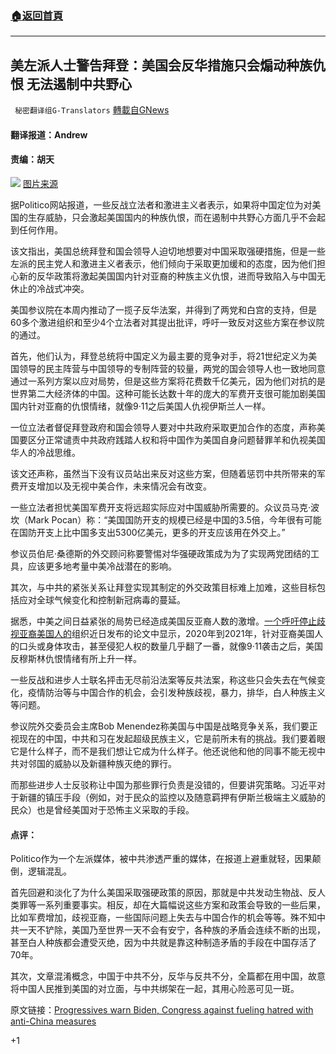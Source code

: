 ###  [:house:返回首頁](https://github.com/ourhimalayas/txt)
---

## 美左派人士警告拜登：美国会反华措施只会煽动种族仇恨 无法遏制中共野心
` 秘密翻译组G-Translators` [轉載自GNews](https://gnews.org/zh-hans/1264530/)

#### 翻译报道：Andrew

#### **责编：胡天**
![]()![](https://gnews-media-offload.s3.amazonaws.com/wp-content/uploads/2021/05/22103111/1-119.png)
[图片来源](https://www.codepink.org/strategiccompetitionact)

据Politico网站报道，一些反战立法者和激进主义者表示，如果将中国定位为对美国的生存威胁，只会激起美国国内的种族仇恨，而在遏制中共野心方面几乎不会起到任何作用。

该文指出，美国总统拜登和国会领导人迫切地想要对中国采取强硬措施，但是一些左派的民主党人和激进主义者表示，他们倾向于采取更加缓和的态度，因为他们担心新的反华政策将激起美国国内针对亚裔的种族主义仇恨，进而导致陷入与中国无休止的冷战式冲突。

美国参议院在本周内推动了一揽子反华法案，并得到了两党和白宫的支持，但是60多个激进组织和至少4个立法者对其提出批评，呼吁一致反对这些方案在参议院的通过。

首先，他们认为，拜登总统将中国定义为最主要的竞争对手，将21世纪定义为美国领导的民主阵营与中国领导的专制阵营的较量，两党的国会领导人也一致地同意通过一系列方案以应对局势，但是这些方案将花费数千亿美元，因为他们对抗的是世界第二大经济体的中国。这种可能长达数十年的庞大的军费开支很可能加剧美国国内针对亚裔的仇恨情绪，就像9·11之后美国人仇视伊斯兰人一样。

一位立法者督促拜登政府和国会领导人要对中共政府采取更加合作的态度，声称美国要区分正常谴责中共政府践踏人权和将中国作为美国自身问题替罪羊和仇视美国华人的冷战思维。

该文还声称，虽然当下没有议员站出来反对这些方案，但随着惩罚中共所带来的军费开支增加以及无视中美合作，未来情况会有改变。

一些立法者担忧美国军费开支将远超实际应对中国威胁所需要的。众议员马克·波坎（Mark Pocan）称：“美国国防开支的规模已经是中国的3.5倍，今年很有可能在国防开支上比中国多支出5300亿美元，更多的开支应该用在外交上。”

参议员伯尼·桑德斯的外交顾问称要警惕对华强硬政策成为为了实现两党团结的工具，应该更多地考量中美冷战潜在的影响。

其次，与中共的紧张关系让拜登实现其制定的外交政策目标难上加难，这些目标包括应对全球气候变化和控制新冠病毒的蔓延。

据悉，中美之间日益紧张的局势已经造成美国反亚裔人数的激增。[一个呼吁停止歧视亚裔美国人的](https://stopaapihate.org/wp-content/uploads/2021/05/Stop-AAPI-Hate-Report-National-210506.pdf)组织近日发布的论文中显示，2020年到2021年，针对亚裔美国人的口头或身体攻击，甚至侵犯人权的数量几乎翻了一番，就像9·11袭击之后，美国反穆斯林仇恨情绪有所上升一样。

一些反战和进步人士联名抨击无尽前沿法案等反共法案，称这些只会失去在气候变化，疫情防治等与中国合作的机会，会引发种族歧视，暴力，排华，白人种族主义等问题。

参议院外交委员会主席Bob Menendez称美国与中国是战略竞争关系，我们要正视现在的中国，中共和习在发起超级民族主义，它是前所未有的挑战。我们要着眼它是什么样子，而不是我们想让它成为什么样子。他还说他和他的同事不能无视中共对邻国的威胁以及新疆种族灭绝的罪行。

而那些进步人士反驳称让中国为那些罪行负责是没错的，但要讲究策略。习近平对于新疆的镇压手段（例如，对于民众的监控以及随意羁押有伊斯兰极端主义威胁的民众）也是曾经美国对于恐怖主义采取的手段。

#### 点评：

Politico作为一个左派媒体，被中共渗透严重的媒体，在报道上避重就轻，因果颠倒，逻辑混乱。

首先回避和淡化了为什么美国采取强硬政策的原因，那就是中共发动生物战、反人类罪等一系列重要事实。相反，却在大篇幅说这些方案和政策会导致的一些后果，比如军费增加，歧视亚裔，一些国际问题上失去与中国合作的机会等等。殊不知中共一天不铲除，美国乃至世界一天不会有安宁，各种族的矛盾会连续不断的出现，甚至白人种族都会遭受灭绝，因为中共就是靠这种制造矛盾的手段在中国存活了70年。

其次，文章混淆概念，中国于中共不分，反华与反共不分，全篇都在用中国，故意将中国人民推到美国的对立面，与中共绑架在一起，其用心险恶可见一斑。

原文链接：[Progressives warn Biden, Congress against fueling hatred with anti-China measures](https://www.politico.com/news/2021/05/19/china-policies-racism-489688)

+1
